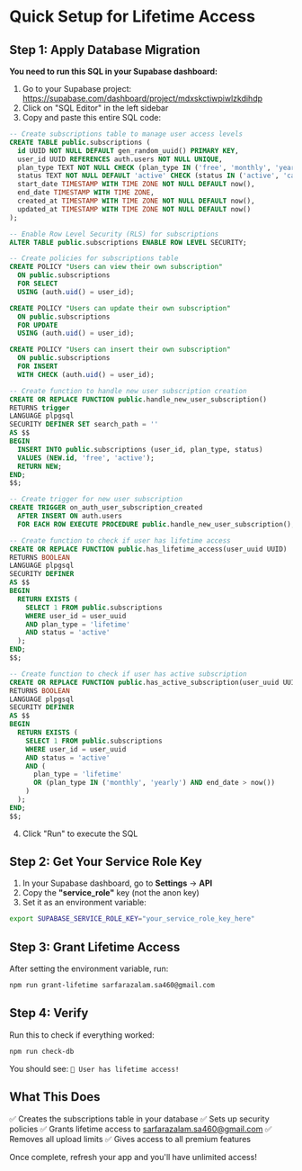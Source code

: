 # Quick Setup for Lifetime Access

## Step 1: Apply Database Migration

**You need to run this SQL in your Supabase dashboard:**

1. Go to your Supabase project: https://supabase.com/dashboard/project/mdxskctiwpiwlzkdihdp
2. Click on "SQL Editor" in the left sidebar
3. Copy and paste this entire SQL code:

```sql
-- Create subscriptions table to manage user access levels
CREATE TABLE public.subscriptions (
  id UUID NOT NULL DEFAULT gen_random_uuid() PRIMARY KEY,
  user_id UUID REFERENCES auth.users NOT NULL UNIQUE,
  plan_type TEXT NOT NULL CHECK (plan_type IN ('free', 'monthly', 'yearly', 'lifetime')),
  status TEXT NOT NULL DEFAULT 'active' CHECK (status IN ('active', 'cancelled', 'expired')),
  start_date TIMESTAMP WITH TIME ZONE NOT NULL DEFAULT now(),
  end_date TIMESTAMP WITH TIME ZONE,
  created_at TIMESTAMP WITH TIME ZONE NOT NULL DEFAULT now(),
  updated_at TIMESTAMP WITH TIME ZONE NOT NULL DEFAULT now()
);

-- Enable Row Level Security (RLS) for subscriptions
ALTER TABLE public.subscriptions ENABLE ROW LEVEL SECURITY;

-- Create policies for subscriptions table
CREATE POLICY "Users can view their own subscription" 
  ON public.subscriptions 
  FOR SELECT 
  USING (auth.uid() = user_id);

CREATE POLICY "Users can update their own subscription" 
  ON public.subscriptions 
  FOR UPDATE 
  USING (auth.uid() = user_id);

CREATE POLICY "Users can insert their own subscription" 
  ON public.subscriptions 
  FOR INSERT 
  WITH CHECK (auth.uid() = user_id);

-- Create function to handle new user subscription creation
CREATE OR REPLACE FUNCTION public.handle_new_user_subscription()
RETURNS trigger
LANGUAGE plpgsql
SECURITY DEFINER SET search_path = ''
AS $$
BEGIN
  INSERT INTO public.subscriptions (user_id, plan_type, status)
  VALUES (NEW.id, 'free', 'active');
  RETURN NEW;
END;
$$;

-- Create trigger for new user subscription
CREATE TRIGGER on_auth_user_subscription_created
  AFTER INSERT ON auth.users
  FOR EACH ROW EXECUTE PROCEDURE public.handle_new_user_subscription();

-- Create function to check if user has lifetime access
CREATE OR REPLACE FUNCTION public.has_lifetime_access(user_uuid UUID)
RETURNS BOOLEAN
LANGUAGE plpgsql
SECURITY DEFINER
AS $$
BEGIN
  RETURN EXISTS (
    SELECT 1 FROM public.subscriptions 
    WHERE user_id = user_uuid 
    AND plan_type = 'lifetime' 
    AND status = 'active'
  );
END;
$$;

-- Create function to check if user has active subscription
CREATE OR REPLACE FUNCTION public.has_active_subscription(user_uuid UUID)
RETURNS BOOLEAN
LANGUAGE plpgsql
SECURITY DEFINER
AS $$
BEGIN
  RETURN EXISTS (
    SELECT 1 FROM public.subscriptions 
    WHERE user_id = user_uuid 
    AND status = 'active'
    AND (
      plan_type = 'lifetime' 
      OR (plan_type IN ('monthly', 'yearly') AND end_date > now())
    )
  );
END;
$$;
```

4. Click "Run" to execute the SQL

## Step 2: Get Your Service Role Key

1. In your Supabase dashboard, go to **Settings** → **API**
2. Copy the **"service_role"** key (not the anon key)
3. Set it as an environment variable:

```bash
export SUPABASE_SERVICE_ROLE_KEY="your_service_role_key_here"
```

## Step 3: Grant Lifetime Access

After setting the environment variable, run:

```bash
npm run grant-lifetime sarfarazalam.sa460@gmail.com
```

## Step 4: Verify

Run this to check if everything worked:

```bash
npm run check-db
```

You should see: `🎉 User has lifetime access!`

## What This Does

✅ Creates the subscriptions table in your database
✅ Sets up security policies
✅ Grants lifetime access to sarfarazalam.sa460@gmail.com
✅ Removes all upload limits
✅ Gives access to all premium features

Once complete, refresh your app and you'll have unlimited access! 